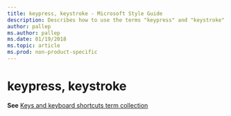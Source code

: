 ```yaml
---
title: keypress, keystroke - Microsoft Style Guide
description: Describes how to use the terms "keypress" and "keystroke" in Microsoft content.
author: pallep
ms.author: pallep
ms.date: 01/19/2018
ms.topic: article
ms.prod: non-product-specific
---
```


# keypress, keystroke

**See** [Keys and keyboard shortcuts term collection](~/a-z-word-list-term-collections/term-collections/keys-keyboard-shortcuts.md)
